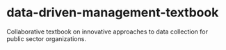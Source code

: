 # data-driven-management-textbook
Collaborative textbook on innovative approaches to data collection for public sector organizations. 
